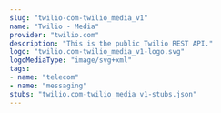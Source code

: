 ```yaml
---
slug: "twilio-com-twilio_media_v1"
name: "Twilio - Media"
provider: "twilio.com"
description: "This is the public Twilio REST API."
logo: "twilio.com-twilio_media_v1-logo.svg"
logoMediaType: "image/svg+xml"
tags:
- name: "telecom"
- name: "messaging"
stubs: "twilio.com-twilio_media_v1-stubs.json"
---
```

